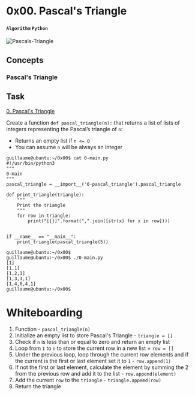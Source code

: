 # 0x00. Pascal's Triangle
#### `Algorithm` `Python`
![Pascals-Triangle](https://github.com/samuelselasi/alx-interview/assets/85158665/08af0d5b-4dfd-4a73-a76a-f06dc3a29063)

## Concepts
### Pascal's Triangle
## Task

[0. Pascal's Triangle](./0-pascal_triangle.py)

Create a function `def pascal_triangle(n):` that returns a list of lists of integers representing the Pascal’s triangle of `n`:

* Returns an empty list if `n <= 0`
* You can assume `n` will be always an integer
```
guillaume@ubuntu:~/0x00$ cat 0-main.py
#!/usr/bin/python3
"""
0-main
"""
pascal_triangle = __import__('0-pascal_triangle').pascal_triangle

def print_triangle(triangle):
    """
    Print the triangle
    """
    for row in triangle:
        print("[{}]".format(",".join([str(x) for x in row])))


if __name__ == "__main__":
    print_triangle(pascal_triangle(5))

guillaume@ubuntu:~/0x00$ 
guillaume@ubuntu:~/0x00$ ./0-main.py
[1]
[1,1]
[1,2,1]
[1,3,3,1]
[1,4,6,4,1]
guillaume@ubuntu:~/0x00$
```

# Whiteboarding

1. Function - `pascal_triangle(n)`
2. Initialize an empty list to store Pascal's Triangle - `triangle = []`
3. Check if `n` is less than or equal to zero and return an empty list
4. Loop from `1` to `n` to store the current row in a new list = `row = []`
5. Under the previous loop, loop through the current row elements and if the current is the first or last element set it to `1` - `row.append(1)`
6. If not the first or last element, calculate the element by summing the 2 from the previous row and add it to the list - `row.append(element)`
7. Add the current `row` to the `triangle` - `triangle.appemd(row)`
8. Return the triangle

